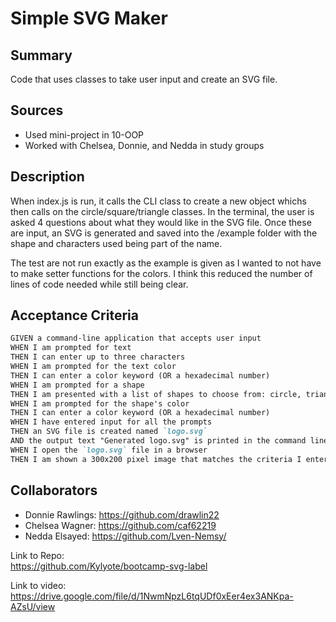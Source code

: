# Simple SVG Maker

## Summary

Code that uses classes to take user input and create an SVG file.

## Sources

- Used mini-project in 10-OOP
- Worked with Chelsea, Donnie, and Nedda in study groups

## Description

When index.js is run, it calls the CLI class to create a new object whichs then calls on the circle/square/triangle classes. In the terminal, the user is asked 4 questions about what they would like in the SVG file. Once these are input, an SVG is generated and saved into the /example folder with the shape and characters used being part of the name.

The test are not run exactly as the example is given as I wanted to not have to make setter functions for the colors. I think this reduced the number of lines of code needed while still being clear.

## Acceptance Criteria

```md
GIVEN a command-line application that accepts user input
WHEN I am prompted for text
THEN I can enter up to three characters
WHEN I am prompted for the text color
THEN I can enter a color keyword (OR a hexadecimal number)
WHEN I am prompted for a shape
THEN I am presented with a list of shapes to choose from: circle, triangle, and square
WHEN I am prompted for the shape's color
THEN I can enter a color keyword (OR a hexadecimal number)
WHEN I have entered input for all the prompts
THEN an SVG file is created named `logo.svg`
AND the output text "Generated logo.svg" is printed in the command line
WHEN I open the `logo.svg` file in a browser
THEN I am shown a 300x200 pixel image that matches the criteria I entered
```

## Collaborators

- Donnie Rawlings: https://github.com/drawlin22
- Chelsea Wagner: https://github.com/caf62219
- Nedda Elsayed: https://github.com/Lven-Nemsy/

Link to Repo:  
https://github.com/Kylyote/bootcamp-svg-label

Link to video:  
https://drive.google.com/file/d/1NwmNpzL6tqUDf0xEer4ex3ANKpa-AZsU/view
